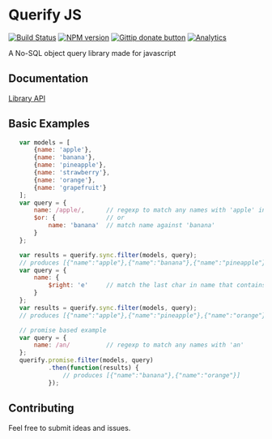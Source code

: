 # Querify JS

[![Build Status](https://secure.travis-ci.org/pflannery/querifyjs.png?branch=master)](http://travis-ci.org/pflannery/querifyjs "Check this project's build status on TravisCI")
[![NPM version](https://badge.fury.io/js/querifyjs.png)](https://npmjs.org/package/querifyjs "View this project on NPM")
[![Gittip donate button](http://img.shields.io/gittip/pflannery.png)](https://www.gittip.com/pflannery/ "Donate weekly to this project using Gittip")
[![Analytics](https://ga-beacon.appspot.com/UA-47157500-1/querifyjs/readme)](https://github.com/pflannery/querifyjs)

A No-SQL object query library made for javascript

## Documentation

[Library API](http://pflannery.github.io/querifyjs/)

## Basic Examples
```js
   var models = [
       {name: 'apple'},
       {name: 'banana'},
       {name: 'pineapple'},
       {name: 'strawberry'},
       {name: 'orange'},
       {name: 'grapefruit'}
   ];
   var query = {
       name: /apple/,      // regexp to match any names with 'apple' in them
       $or: {              // or
           name: 'banana'  // match name against 'banana'
       }
   };
```

```js
   var results = querify.sync.filter(models, query);
   // produces [{"name":"apple"},{"name":"banana"},{"name":"pineapple"}]
   var query = {
       name: {
           $right: 'e'     // match the last char in name that contains 'e'
       }
   };
   var results = querify.sync.filter(models, query);
   // produces [{"name":"apple"},{"name":"pineapple"},{"name":"orange"}]
```

```js
   // promise based example
   var query = {
       name: /an/          // regexp to match any names with 'an'
   };
   querify.promise.filter(models, query)
           .then(function(results) {
               // produces [{"name":"banana"},{"name":"orange"}]
           });
```

## Contributing
Feel free to submit ideas and issues.
